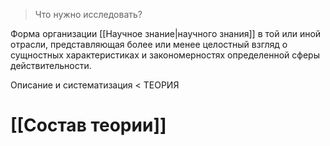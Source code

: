 > Что нужно исследовать?

Форма организации [[Научное знание|научного знания]] в той или иной отрасли, представляющая более или менее целостный взгляд о сущностных характеристиках и закономерностях определенной сферы действительности.

Описание и систематизация < ТЕОРИЯ
# [[Состав теории]]
